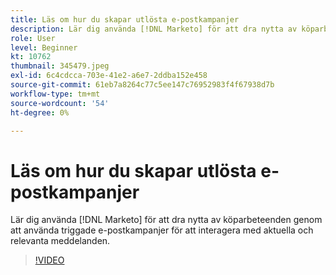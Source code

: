 ```yaml
---
title: Läs om hur du skapar utlösta e-postkampanjer
description: Lär dig använda [!DNL Marketo] för att dra nytta av köparbeteenden genom att använda triggade e-postkampanjer för att interagera med aktuella och relevanta meddelanden.
role: User
level: Beginner
kt: 10762
thumbnail: 345479.jpeg
exl-id: 6c4cdcca-703e-41e2-a6e7-2ddba152e458
source-git-commit: 61eb7a8264c77c5ee147c76952983f4f67938d7b
workflow-type: tm+mt
source-wordcount: '54'
ht-degree: 0%

---
```


# Läs om hur du skapar utlösta e-postkampanjer

Lär dig använda [!DNL Marketo] för att dra nytta av köparbeteenden genom att använda triggade e-postkampanjer för att interagera med aktuella och relevanta meddelanden.

>[!VIDEO](https://video.tv.adobe.com/v/345479/?quality=12&learn=on)
